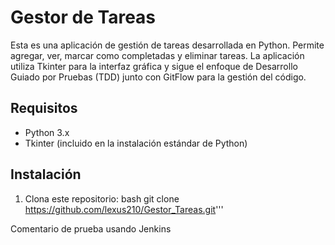 # Gestor de Tareas
Esta es una aplicación de gestión de tareas desarrollada en Python. Permite agregar, ver, marcar 
como completadas y eliminar tareas. La aplicación utiliza Tkinter para la interfaz gráfica y sigue 
el enfoque de Desarrollo Guiado por Pruebas (TDD) junto con GitFlow para la gestión del código.
## Requisitos
- Python 3.x
- Tkinter (incluido en la instalación estándar de Python)
## Instalación
1. Clona este repositorio:
   bash
 git clone <https://github.com/lexus210/Gestor_Tareas.git>'''

Comentario de prueba usando Jenkins
